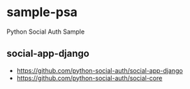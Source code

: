 # sample-psa
Python Social Auth Sample 

## social-app-django

- https://github.com/python-social-auth/social-app-django
- https://github.com/python-social-auth/social-core
